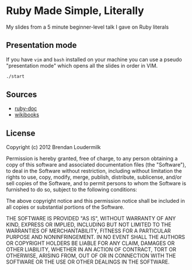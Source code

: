 # Ruby Made Simple, Literally

My slides from a 5 minute beginner-level talk I gave on Ruby literals

## Presentation mode

If you have `vim` and `bash` installed on your machine you can use a pseudo
"presentation mode" which opens all the slides in order in VIM.

```bash
./start
```

## Sources

* [ruby-doc](http://www.ruby-doc.org/docs/ProgrammingRuby/html/language.html)
* [wikibooks](http://en.wikibooks.org/wiki/Ruby_Programming/Syntax/Literals)

## License

Copyright (c) 2012 Brendan Loudermilk

Permission is hereby granted, free of charge, to any person obtaining a copy of this software and associated documentation files (the "Software"), to deal in the Software without restriction, including without limitation the rights to use, copy, modify, merge, publish, distribute, sublicense, and/or sell copies of the Software, and to permit persons to whom the Software is furnished to do so, subject to the following conditions:

The above copyright notice and this permission notice shall be included in all copies or substantial portions of the Software.

THE SOFTWARE IS PROVIDED "AS IS", WITHOUT WARRANTY OF ANY KIND, EXPRESS OR IMPLIED, INCLUDING BUT NOT LIMITED TO THE WARRANTIES OF MERCHANTABILITY, FITNESS FOR A PARTICULAR PURPOSE AND NONINFRINGEMENT. IN NO EVENT SHALL THE AUTHORS OR COPYRIGHT HOLDERS BE LIABLE FOR ANY CLAIM, DAMAGES OR OTHER LIABILITY, WHETHER IN AN ACTION OF CONTRACT, TORT OR OTHERWISE, ARISING FROM, OUT OF OR IN CONNECTION WITH THE SOFTWARE OR THE USE OR OTHER DEALINGS IN THE SOFTWARE.
